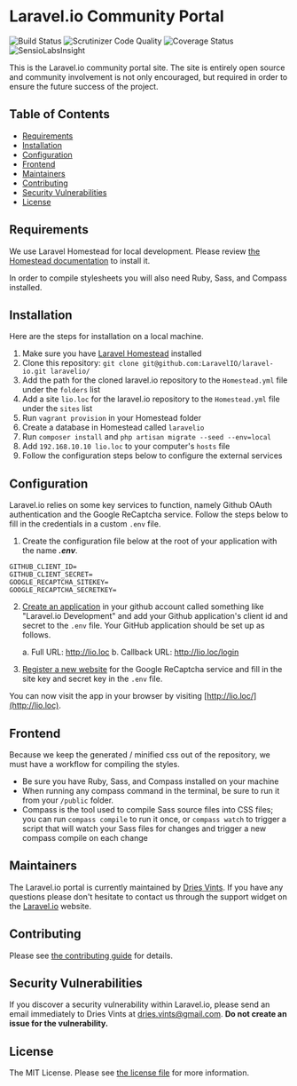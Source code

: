 # Laravel.io Community Portal

<img src="https://travis-ci.org/LaravelIO/laravel.io.svg?branch=master" alt="Build Status">
<img src="https://scrutinizer-ci.com/g/LaravelIO/laravel.io/badges/quality-score.png?b=master" alt="Scrutinizer Code Quality">
<img src='https://coveralls.io/repos/LaravelIO/laravel.io/badge.png?branch=master' alt='Coverage Status' />
<img src="https://insight.sensiolabs.com/projects/50a7431f-66b0-4221-8837-7ccf1924031e/mini.png" alt="SensioLabsInsight">

This is the Laravel.io community portal site. The site is entirely open source and community involvement is not only encouraged, but required in order to ensure the future success of the project.

## Table of Contents

- [Requirements](#requirements)
- [Installation](#installation)
- [Configuration](#configuration)
- [Frontend](#frontend)
- [Maintainers](#maintainers)
- [Contributing](#contributing)
- [Security Vulnerabilities](#security-vulnerabilities)
- [License](#license)

## Requirements

We use Laravel Homestead for local development. Please review [the Homestead documentation](http://laravel.com/docs/homestead) to install it.

In order to compile stylesheets you will also need Ruby, Sass, and Compass installed.

## Installation

Here are the steps for installation on a local machine.

1. Make sure you have [Laravel Homestead](http://laravel.com/docs/homestead) installed
2. Clone this repository: `git clone git@github.com:LaravelIO/laravel-io.git laravelio/`
3. Add the path for the cloned laravel.io repository to the `Homestead.yml` file under the `folders` list
4. Add a site `lio.loc` for the laravel.io repository to the `Homestead.yml` file under the `sites` list
5. Run `vagrant provision` in your Homestead folder
6. Create a database in Homestead called `laravelio`
7. Run `composer install` and `php artisan migrate --seed --env=local`
8. Add `192.168.10.10 lio.loc` to your computer's `hosts` file
9. Follow the configuration steps below to configure the external services

## Configuration

Laravel.io relies on some key services to function, namely Github OAuth authentication and the Google ReCaptcha service. Follow the steps below to fill in the credentials in a custom `.env` file.

1. Create the configuration file below at the root of your application with the name ***.env***.

```
GITHUB_CLIENT_ID=
GITHUB_CLIENT_SECRET=
GOOGLE_RECAPTCHA_SITEKEY=
GOOGLE_RECAPTCHA_SECRETKEY=
```

2. [Create an application](https://github.com/settings/applications) in your github account called something like "Laravel.io Development" and add your Github application's client id and secret to the `.env` file. Your GitHub application should be set up as follows.

    a. Full URL: http://lio.loc
    b. Callback URL: http://lio.loc/login

3. [Register a new website](https://www.google.com/recaptcha/admin) for the Google ReCaptcha service and fill in the site key and secret key in the `.env` file.

You can now visit the app in your browser by visiting [http://lio.loc/](http://lio.loc).

## Frontend

Because we keep the generated / minified css out of the repository, we must have a workflow for compiling the styles.

- Be sure you have Ruby, Sass, and Compass installed on your machine
- When running any compass command in the terminal, be sure to run it from your `/public` folder.
- Compass is the tool used to compile Sass source files into CSS files; you can run `compass compile` to run it once, or `compass watch` to trigger a script that will watch your Sass files for changes and trigger a new compass compile on each change

## Maintainers

The Laravel.io portal is currently maintained by [Dries Vints](https://github.com/driesvints). If you have any questions please don't hesitate to contact us through the support widget on the [Laravel.io](http://laravel.io/) website.

## Contributing

Please see [the contributing guide](contributing.md) for details.

## Security Vulnerabilities

If you discover a security vulnerability within Laravel.io, please send an email immediately to Dries Vints at dries.vints@gmail.com. **Do not create an issue for the vulnerability.**

## License

The MIT License. Please see [the license file](license.txt) for more information.
